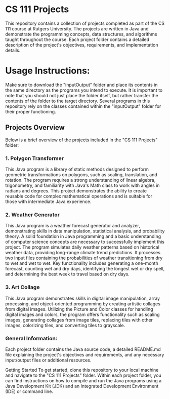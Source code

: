 # CS 111 Projects
This repository contains a collection of projects completed as part of the CS 111 course at Rutgers University. The projects are written in Java and demonstrate the programming concepts, data structures, and algorithms taught throughout the course. Each project folder contains a detailed description of the project's objectives, requirements, and implementation details.

# Usage Instructions:
Make sure to download the "inputOutput" folder and place its contents in the same directory as the programs you intend to execute. It is important to note that you should not just place the folder itself, but rather transfer the contents of the folder to the target directory. Several programs in this repository rely on the classes contained within the "inputOutput" folder for their proper functioning.

## Projects Overview
Below is a brief overview of the projects included in the "CS 111 Projects" folder:

### 1. Polygon Transformer
This Java program is a library of static methods designed to perform geometric transformations on polygons, such as scaling, translation, and rotation. The program requires a strong understanding of linear algebra, trigonometry, and familiarity with Java's Math class to work with angles in radians and degrees. This project demonstrates the ability to create reusable code for complex mathematical operations and is suitable for those with intermediate Java experience.

### 2. Weather Generator
This Java program is a weather forecast generator and analyzer, demonstrating skills in data manipulation, statistical analysis, and probability theory. A solid foundation in Java programming and a basic understanding of computer science concepts are necessary to successfully implement this project. The program simulates daily weather patterns based on historical weather data, providing long-range climate trend predictions. It processes two input files containing the probabilities of weather transitioning from dry to wet and wet to wet. Key functionality includes generating a one-month forecast, counting wet and dry days, identifying the longest wet or dry spell, and determining the best week to travel based on dry days.

### 3. Art Collage
This Java program demonstrates skills in digital image manipulation, array processing, and object-oriented programming by creating artistic collages from digital images. Utilizing the Picture and Color classes for handling digital images and colors, the program offers functionality such as scaling images, generating collages from image tiles, replacing tiles with other images, colorizing tiles, and converting tiles to grayscale.


### General Information:
Each project folder contains the Java source code, a detailed README.md file explaining the project's objectives and requirements, and any necessary input/output files or additional resources.

Getting Started
To get started, clone this repository to your local machine and navigate to the "CS 111 Projects" folder. Within each project folder, you can find instructions on how to compile and run the Java programs using a Java Development Kit (JDK) and an Integrated Development Environment (IDE) or command line.
